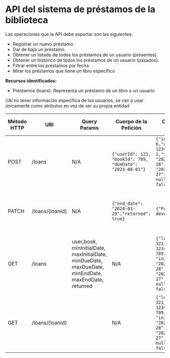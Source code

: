 # API del sistema de préstamos de la biblioteca

Las operaciones que la API debe soportar son las siguientes:
- Registrar un nuevo préstamo.
- Dar de baja un préstamo.
- Obtener un listado de todos los préstamos de un usuario (presentes).
- Obtener un histórico de todos los préstamos de un usuario (pasados).
- Filtrar entre los préstamos por fecha
- Mirar los préstamos que tiene un libro específico

**Recursos identificados:**
- Préstamos (loans): Representa un préstamo de un libro a un usuario

//Al no tener información específica de los usuarios, se van a usar únicamente como atributos en vez de ser su propia entidad



| Método HTTP | URI             | Query Params                                                                                        | Cuerpo de la Petición                               | Cuerpo de la Respuesta                                                                                                                                | Códigos de Respuesta                                                       |
|-------------|-----------------|-----------------------------------------------------------------------------------------------------|-----------------------------------------------------|-------------------------------------------------------------------------------------------------------------------------------------------------------|----------------------------------------------------------------------------|
| POST        | /loans          | N/A                                                                                                 | `{"userId": 123, "bookId": 789, "dueDate": "2023-08-01"}` | `{"id": 6,"user_id": 123456,"book_id": 1,"initial_date": "2024-01-28","due_date": "2024-02-27","end_date": null,"returned": false}`                   | 201 Created<br/>400 Bad Request<br/>500 Internal Server Error              |
| PATCH       | /loans/{loanId} | N/A                                                                                                 | `{"end_date": "2024-01-29","returned": true}`| `{"Prestamo devuelto"}`                                                                                                                               | 200 OK<br/>404 Not Found<br/>500 Internal Server Error                     |
| GET         | /loans          | user,book, minInitialDate, maxInitialDate, minDueDate, maxDueDate, minEndDate, maxEndDate, returned | N/A                                                 | `{"loans": [{"id": 321, "user_id": 12345 "book_id": 789, "initial_date": "2024-01-28","due_date": "2024-02-27","end_date": null,"returned": false}]}` | 200 OK<br/>400 Bad Request<br/>404 Not Found<br/>500 Internal Server Error |
| GET         | /loans/{loanId} |                                                                                                     | N/A                                                 | `{"loans": [{"id": 321, "user_id": 12345 "book_id": 789, "initial_date": "2024-01-28","due_date": "2024-02-27","end_date": null,"returned": false}]}` | 200 OK<br/>400 Bad Request<br/>404 Not Found<br/>500 Internal Server Error |



